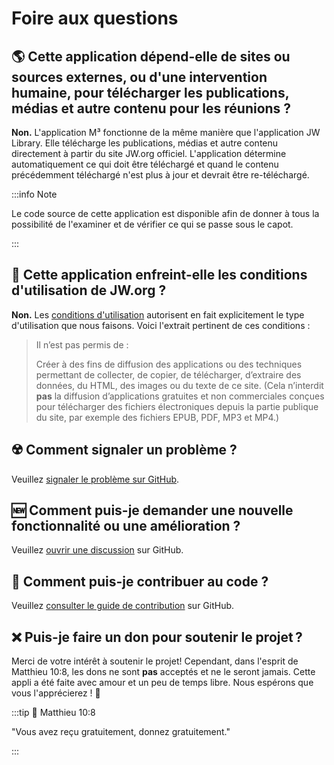 # Foire aux questions

## :earth_americas: Cette application dépend-elle de sites ou sources externes, ou d'une intervention humaine, pour télécharger les publications, médias et autre contenu pour les réunions ?

**Non.** L'application M³ fonctionne de la même manière que l'application JW Library. Elle télécharge les publications, médias et autre contenu directement à partir du site JW.org officiel. L'application détermine automatiquement ce qui doit être téléchargé et quand le contenu précédemment téléchargé n'est plus à jour et devrait être re-téléchargé.

:::info Note

Le code source de cette application est disponible afin de donner à tous la possibilité de l'examiner et de vérifier ce qui se passe sous le capot.

:::

## :thinking: Cette application enfreint-elle les conditions d'utilisation de JW.org ?

**Non.** Les [conditions d'utilisation](https://www.jw.org/finder?docid=1011511&prefer=content) autorisent en fait explicitement le type d'utilisation que nous faisons. Voici l'extrait pertinent de ces conditions :

> Il n’est pas permis de :
>
> Créer à des fins de diffusion des applications ou des techniques permettant de collecter, de copier, de télécharger, d’extraire des données, du HTML, des images ou du texte de ce site. (Cela n’interdit **pas** la diffusion d’applications gratuites et non commerciales conçues pour télécharger des fichiers électroniques depuis la partie publique du site, par exemple des fichiers EPUB, PDF, MP3 et MP4.)

## :radioactive: Comment signaler un problème ?

Veuillez [signaler le problème sur GitHub](https://github.com/sircharlo/meeting-media-manager/issues).

## :new: Comment puis-je demander une nouvelle fonctionnalité ou une amélioration ?

Veuillez [ouvrir une discussion](https://github.com/sircharlo/meeting-media-manager/discussions) sur GitHub.

## :handshake: Comment puis-je contribuer au code ?

Veuillez [consulter le guide de contribution](https://github.com/sircharlo/meeting-media-manager/blob/master/CONTRIBUTING.md) sur GitHub.

## :x: Puis-je faire un don pour soutenir le projet ?

Merci de votre intérêt à soutenir le projet! Cependant, dans l'esprit de Matthieu 10:8, les dons ne sont **pas** acceptés et ne le seront jamais. Cette appli a été faite avec amour et un peu de temps libre. Nous espérons que vous l'apprécierez ! :tada:

:::tip :book: Matthieu 10:8

"Vous avez reçu gratuitement, donnez gratuitement."

:::
